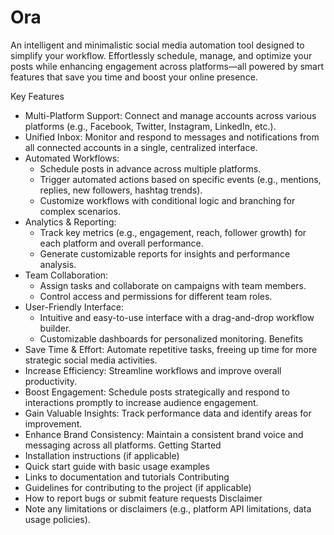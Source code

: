 # Ora

An intelligent and minimalistic social media automation tool designed to simplify your workflow. Effortlessly schedule, manage, and optimize your posts while enhancing engagement across platforms—all powered by smart features that save you time and boost your online presence.

Key Features
 * Multi-Platform Support: Connect and manage accounts across various platforms (e.g., Facebook, Twitter, Instagram, LinkedIn, etc.).
 * Unified Inbox: Monitor and respond to messages and notifications from all connected accounts in a single, centralized interface.
 * Automated Workflows:
   * Schedule posts in advance across multiple platforms.
   * Trigger automated actions based on specific events (e.g., mentions, replies, new followers, hashtag trends).
   * Customize workflows with conditional logic and branching for complex scenarios.
 * Analytics & Reporting:
   * Track key metrics (e.g., engagement, reach, follower growth) for each platform and overall performance.
   * Generate customizable reports for insights and performance analysis.
 * Team Collaboration:
   * Assign tasks and collaborate on campaigns with team members.
   * Control access and permissions for different team roles.
 * User-Friendly Interface:
   * Intuitive and easy-to-use interface with a drag-and-drop workflow builder.
   * Customizable dashboards for personalized monitoring.
Benefits
 * Save Time & Effort: Automate repetitive tasks, freeing up time for more strategic social media activities.
 * Increase Efficiency: Streamline workflows and improve overall productivity.
 * Boost Engagement: Schedule posts strategically and respond to interactions promptly to increase audience engagement.
 * Gain Valuable Insights: Track performance data and identify areas for improvement.
 * Enhance Brand Consistency: Maintain a consistent brand voice and messaging across all platforms.
Getting Started
 * Installation instructions (if applicable)
 * Quick start guide with basic usage examples
 * Links to documentation and tutorials
Contributing
 * Guidelines for contributing to the project (if applicable)
 * How to report bugs or submit feature requests
Disclaimer
 * Note any limitations or disclaimers (e.g., platform API limitations, data usage policies).
